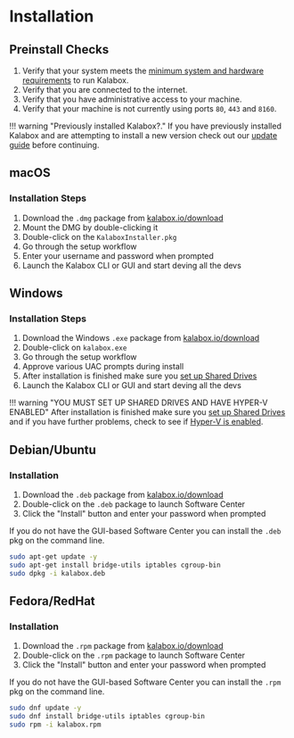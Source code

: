 Installation
============

Preinstall Checks
-----------------

1. Verify that your system meets the [minimum system and hardware requirements](../general/sysreq.md) to run Kalabox.
2. Verify that you are connected to the internet.
3. Verify that you have administrative access to your machine.
4. Verify that your machine is not currently using ports `80`, `443` and `8160`.

!!! warning "Previously installed Kalabox?."
    If you have previously installed Kalabox and are attempting to install a new version check out our [update guide](./updating.md) before continuing.

macOS
-----

### Installation Steps

1. Download the `.dmg` package from [kalabox.io/download](http://kalabox.io/download)
2. Mount the DMG by double-clicking it
3. Double-click on the `KalaboxInstaller.pkg`
4. Go through the setup workflow
5. Enter your username and password when prompted
6. Launch the Kalabox CLI or GUI and start deving all the devs

Windows
-------

### Installation Steps

1. Download the Windows `.exe` package from [kalabox.io/download](http://kalabox.io/download)
2. Double-click on `kalabox.exe`
3. Go through the setup workflow
4. Approve various UAC prompts during install
5. After installation is finished make sure you [set up Shared Drives](https://docs.docker.com/docker-for-windows/#/shared-drives)
6. Launch the Kalabox CLI or GUI and start deving all the devs

!!! warning "YOU MUST SET UP SHARED DRIVES AND HAVE HYPER-V ENABLED"
    After installation is finished make sure you [set up Shared Drives](https://docs.docker.com/docker-for-windows/#/shared-drives) and if you have further problems, check to see if [Hyper-V is enabled](https://msdn.microsoft.com/en-us/virtualization/hyperv_on_windows/quick_start/walkthrough_install).

Debian/Ubuntu
-------------

### Installation

1. Download the `.deb` package from [kalabox.io/download](http://kalabox.io/download)
2. Double-click on the `.deb` package to launch Software Center
3. Click the "Install" button and enter your password when prompted

If you do not have the GUI-based Software Center you can install the `.deb` pkg on the command line.

```bash
sudo apt-get update -y
sudo apt-get install bridge-utils iptables cgroup-bin
sudo dpkg -i kalabox.deb
```

Fedora/RedHat
-------------

### Installation

1. Download the `.rpm` package from [kalabox.io/download](http://kalabox.io/download)
2. Double-click on the `.rpm` package to launch Software Center
3. Click the "Install" button and enter your password when prompted

If you do not have the GUI-based Software Center you can install the `.rpm` pkg on the command line.

```bash
sudo dnf update -y
sudo dnf install bridge-utils iptables cgroup-bin
sudo rpm -i kalabox.rpm
```
